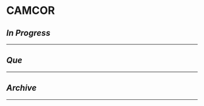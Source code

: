 # CAMCOR

## *In Progress*

--------------------

## *Que*

-----------------------------------
## *Archive*

-----------------------------------
